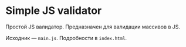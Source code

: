 # Simple JS validator

Простой JS валидатор.
Предназначен для валидации массивов в JS.

Исходник — `main.js`.
Подробности в `index.html`.
